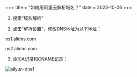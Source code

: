 +++
title = "如何用阿里云解析域名？"
date = 2023-10-06
+++

1. 搜索”域名解析“

2. 点击”解析设置“，修改DNS地址为以下地址：

ns1.alidns.com

ns2.alidns.com

3. 添加A记录和CNAME记录：

![aliyun-dns1](https://linxz-aliyun.oss-cn-shenzhen.aliyuncs.com/images/aliyun-dns1.png)



